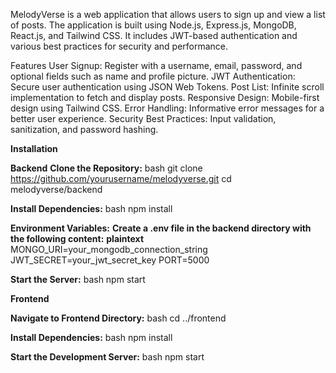 MelodyVerse is a web application that allows users to sign up and view a list of posts. The application is built using Node.js, Express.js, MongoDB, React.js, and Tailwind CSS. It includes JWT-based authentication and various best practices for security and performance.

Features
User Signup: Register with a username, email, password, and optional fields such as name and profile picture.
JWT Authentication: Secure user authentication using JSON Web Tokens.
Post List: Infinite scroll implementation to fetch and display posts.
Responsive Design: Mobile-first design using Tailwind CSS.
Error Handling: Informative error messages for a better user experience.
Security Best Practices: Input validation, sanitization, and password hashing.

**Installation**


**Backend**
**Clone the Repository:**
bash
git clone https://github.com/yourusername/melodyverse.git
cd melodyverse/backend

**Install Dependencies:**
bash
npm install


**Environment Variables:**
**Create a .env file in the backend directory with the following content:**
**plaintext**
MONGO_URI=your_mongodb_connection_string
JWT_SECRET=your_jwt_secret_key
PORT=5000


**Start the Server:**
bash
npm start


**Frontend**

**Navigate to Frontend Directory:**
bash
cd ../frontend

**Install Dependencies:**
bash
npm install

**Start the Development Server:**
bash
npm start
